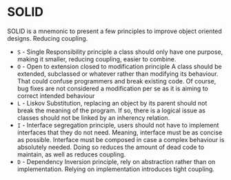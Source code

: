 # SOLID
SOLID is a mnemonic to present a few principles to
improve object oriented designs. Reducing coupling.

- `S` - Single Responsibility principle
    a class should only have one purpose, making it smaller,
    reducing coupling, easier to combine.
- `O` - Open to extension closed to modification principle
    A class should be extended, subclassed or whatever rather than
    modifying its behaviour. That could confuse programmers and break
    existing code. Of course, bug fixes are not considered a modification
    per se as it is aiming to correct intended behaviour
- `L` - Liskov Substitution, replacing an object by its parent should not
    break the meaning of the program. If so, there is a logical issue as
    classes should not be linked by an inherency relation.
- `I` - Interface segregation principle, users should not have to implement
    interfaces that they do not need. Meaning, interface must be as concise
    as possible. Interface must be composed in case a complex behaviour is
    absolutely needed.
    Doing so reduces the amount of dead code to maintain, as well as reduces
    coupling.
- `D` - Dependency Inversion principle, rely on abstraction rather than on
    implementation. Relying on implementation introduces tight coupling.

